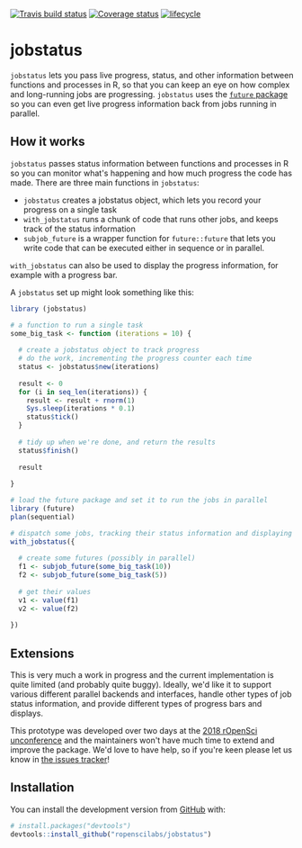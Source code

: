 
[![Travis build status](https://travis-ci.org/ropenscilabs/jobstatus.svg?branch=master)](https://travis-ci.org/ropenscilabs/jobstatus) [![Coverage status](https://codecov.io/gh/ropenscilabs/jobstatus/branch/master/graph/badge.svg)](https://codecov.io/github/ropenscilabs/jobstatus?branch=master) [![lifecycle](https://img.shields.io/badge/lifecycle-experimental-orange.svg)](https://www.tidyverse.org/lifecycle/#experimental)

<!-- README.md is generated from README.Rmd. Please edit that file -->
jobstatus
=========

`jobstatus` lets you pass live progress, status, and other information between functions and processes in R, so that you can keep an eye on how complex and long-running jobs are progressing. `jobstatus` uses the [`future` package](https://cran.r-project.org/package=future) so you can even get live progress information back from jobs running in parallel.

How it works
------------

`jobstatus` passes status information between functions and processes in R so you can monitor what's happening and how much progress the code has made. There are three main functions in `jobstatus`:

-   `jobstatus` creates a jobstatus object, which lets you record your progress on a single task
-   `with_jobstatus` runs a chunk of code that runs other jobs, and keeps track of the status information
-   `subjob_future` is a wrapper function for `future::future` that lets you write code that can be executed either in sequence or in parallel.

`with_jobstatus` can also be used to display the progress information, for example with a progress bar.

A `jobstatus` set up might look something like this:

``` r
library (jobstatus)

# a function to run a single task
some_big_task <- function (iterations = 10) {
  
  # create a jobstatus object to track progress
  # do the work, incrementing the progress counter each time
  status <- jobstatus$new(iterations)
  
  result <- 0
  for (i in seq_len(iterations)) {
    result <- result + rnorm(1)
    Sys.sleep(iterations * 0.1)
    status$tick()
  }
  
  # tidy up when we're done, and return the results
  status$finish()
  
  result
  
} 

# load the future package and set it to run the jobs in parallel
library (future)
plan(sequential)

# dispatch some jobs, tracking their status information and displaying multiple progress bars
with_jobstatus({
  
  # create some futures (possibly in parallel)
  f1 <- subjob_future(some_big_task(10))
  f2 <- subjob_future(some_big_task(5))
  
  # get their values
  v1 <- value(f1)
  v2 <- value(f2)
  
})
```

<!-- ![](parallel_progress_gif) -->
Extensions
----------

This is very much a work in progress and the current implementation is quite limited (and probably quite buggy). Ideally, we'd like it to support various different parallel backends and interfaces, handle other types of job status information, and provide different types of progress bars and displays.

This prototype was developed over two days at the [2018 rOpenSci unconference](http://unconf18.ropensci.org/) and the maintainers won't have much time to extend and improve the package. We'd love to have help, so if you're keen please let us know in [the issues tracker](https://github.com/ropenscilabs/jobstatus/issues)!

Installation
------------

You can install the development version from [GitHub](https://github.com/) with:

``` r
# install.packages("devtools")
devtools::install_github("ropenscilabs/jobstatus")
```
